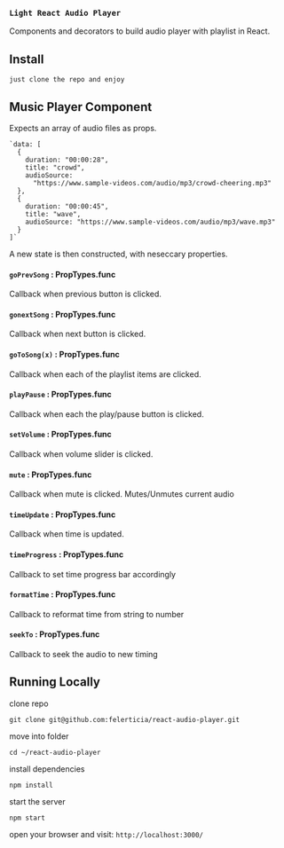 ### `Light React Audio Player`

Components and decorators to build audio player with playlist in React.

## Install

`just clone the repo and enjoy`

## Music Player Component

Expects an array of audio files as props.

    `data: [
      {
        duration: "00:00:28",
        title: "crowd",
        audioSource:
          "https://www.sample-videos.com/audio/mp3/crowd-cheering.mp3"
      },
      {
        duration: "00:00:45",
        title: "wave",
        audioSource: "https://www.sample-videos.com/audio/mp3/wave.mp3"
      }
    ]`

A new state is then constructed, with neseccary properties.

#### `goPrevSong` : PropTypes.func

Callback when previous button is clicked.

#### `gonextSong` : PropTypes.func

Callback when next button is clicked.

#### `goToSong(x)` : PropTypes.func

Callback when each of the playlist items are clicked.

#### `playPause` : PropTypes.func

Callback when each the play/pause button is clicked.

#### `setVolume` : PropTypes.func

Callback when volume slider is clicked.

#### `mute` : PropTypes.func

Callback when mute is clicked. Mutes/Unmutes current audio

#### `timeUpdate` : PropTypes.func

Callback when time is updated.

#### `timeProgress` : PropTypes.func

Callback to set time progress bar accordingly

#### `formatTime` : PropTypes.func

Callback to reformat time from string to number

#### `seekTo` : PropTypes.func

Callback to seek the audio to new timing

## Running Locally

clone repo

`git clone git@github.com:felerticia/react-audio-player.git`

move into folder

`cd ~/react-audio-player`

install dependencies

`npm install`

start the server

`npm start`

open your browser and visit: `http://localhost:3000/`
